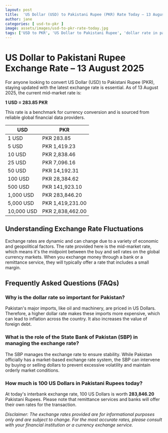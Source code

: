 ```yaml
---
layout: post
title:  'US Dollar (USD) to Pakistani Rupee (PKR) Rate Today – 13 August 2025'
author: jane
categories: [ usd-to-pkr ]
image: assets/images/usd-to-pkr-rate-today.jpg
tags: ['USD to PKR', 'US Dollar to Pakistani Rupee', 'dollar rate in pakistan', 'today dollar rate open market', 'usa to pakistan dollar rate']
---
```


# US Dollar to Pakistani Rupee Exchange Rate – 13 August 2025

For anyone looking to convert US Dollar (USD) to Pakistani Rupee (PKR), staying updated with the latest exchange rate is essential. As of 13 August 2025, the current mid-market rate is:

**1 USD = 283.85 PKR**

This rate is a benchmark for currency conversion and is sourced from reliable global financial data providers.

| USD | PKR |
| --- | --- |
| 1 USD | PKR 283.85 |
| 5 USD | PKR 1,419.23 |
| 10 USD | PKR 2,838.46 |
| 25 USD | PKR 7,096.16 |
| 50 USD | PKR 14,192.31 |
| 100 USD | PKR 28,384.62 |
| 500 USD | PKR 141,923.10 |
| 1,000 USD | PKR 283,846.20 |
| 5,000 USD | PKR 1,419,231.00 |
| 10,000 USD | PKR 2,838,462.00 |


## Understanding Exchange Rate Fluctuations

Exchange rates are dynamic and can change due to a variety of economic and geopolitical factors. The rate provided here is the mid-market rate, which means it's the midpoint between the buy and sell rates on the global currency markets. When you exchange money through a bank or a remittance service, they will typically offer a rate that includes a small margin.

## Frequently Asked Questions (FAQs)

### Why is the dollar rate so important for Pakistan?

Pakistan's major imports, like oil and machinery, are priced in US Dollars. Therefore, a higher dollar rate makes these imports more expensive, which can lead to inflation across the country. It also increases the value of foreign debt.

### What is the role of the State Bank of Pakistan (SBP) in managing the exchange rate?

The SBP manages the exchange rate to ensure stability. While Pakistan officially has a market-based exchange rate system, the SBP can intervene by buying or selling dollars to prevent excessive volatility and maintain orderly market conditions.

### How much is 100 US Dollars in Pakistani Rupees today?

At today's interbank exchange rate, 100 US Dollars is worth **283,846.20** Pakistani Rupees. Please note that remittance services and banks will offer their own rates for the transaction.



*Disclaimer: The exchange rates provided are for informational purposes only and are subject to change. For the most accurate rates, please consult with your financial institution or a currency exchange service.*
